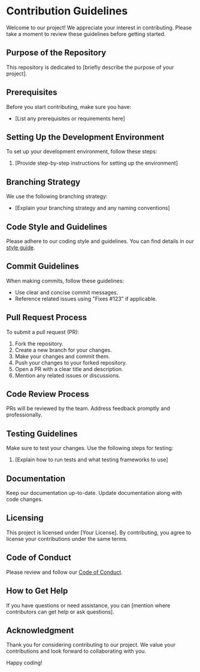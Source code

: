 # Contribution Guidelines

Welcome to our project! We appreciate your interest in contributing. Please take a moment to review these guidelines before getting started.

## Purpose of the Repository

This repository is dedicated to [briefly describe the purpose of your project].

## Prerequisites

Before you start contributing, make sure you have:

- [List any prerequisites or requirements here]

## Setting Up the Development Environment

To set up your development environment, follow these steps:

1. [Provide step-by-step instructions for setting up the environment]

## Branching Strategy

We use the following branching strategy:

- [Explain your branching strategy and any naming conventions]

## Code Style and Guidelines

Please adhere to our coding style and guidelines. You can find details in our [style guide](link-to-style-guide).

## Commit Guidelines

When making commits, follow these guidelines:

- Use clear and concise commit messages.
- Reference related issues using "Fixes #123" if applicable.

## Pull Request Process

To submit a pull request (PR):

1. Fork the repository.
2. Create a new branch for your changes.
3. Make your changes and commit them.
4. Push your changes to your forked repository.
5. Open a PR with a clear title and description.
6. Mention any related issues or discussions.

## Code Review Process

PRs will be reviewed by the team. Address feedback promptly and professionally.

## Testing Guidelines

Make sure to test your changes. Use the following steps for testing:

1. [Explain how to run tests and what testing frameworks to use]

## Documentation

Keep our documentation up-to-date. Update documentation along with code changes.

## Licensing

This project is licensed under [Your License]. By contributing, you agree to license your contributions under the same terms.

## Code of Conduct

Please review and follow our [Code of Conduct](link-to-code-of-conduct).

## How to Get Help

If you have questions or need assistance, you can [mention where contributors can get help or ask questions].

## Acknowledgment

Thank you for considering contributing to our project. We value your contributions and look forward to collaborating with you.

Happy coding!

